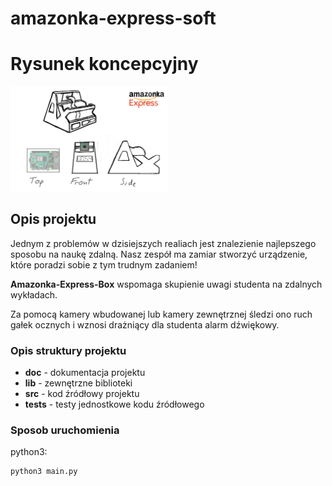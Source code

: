 # amazonka-express-soft

# Rysunek koncepcyjny
<!-- ![doc/AmazonkaBoxV1.png](./doc/AmazonkaBoxV1.png) -->
<img src="doc/AmazonkaBoxV1.png" alt="AmazonkaBoxV1.png"
width="50%" />

## Opis projektu

Jednym z problemów w dzisiejszych realiach jest znalezienie najlepszego sposobu na naukę zdalną.
Nasz zespół ma zamiar stworzyć urządzenie, które poradzi sobie z tym trudnym zadaniem!

**Amazonka-Express-Box** wspomaga skupienie uwagi studenta na zdalnych wykładach.

Za pomocą kamery wbudowanej lub kamery zewnętrznej śledzi ono ruch gałek ocznych i wznosi drażniący 
dla studenta alarm dźwiękowy. 

### Opis struktury projektu

- **doc** - dokumentacja projektu
- **lib** - zewnętrzne biblioteki
- **src** - kod źródłowy projektu
- **tests** - testy jednostkowe kodu źródłowego

### Sposob uruchomienia

python3:

```python
python3 main.py
```

